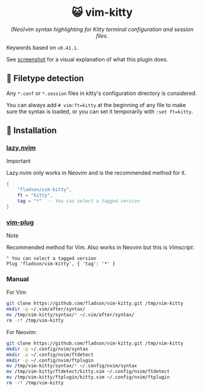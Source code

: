 <h1 align="center">😺 vim-kitty</h1>

<p align="center">
    <i> (Neo)vim syntax highlighting for Kitty terminal configuration and
        session files. </i>
</p>

Keywords based on `v0.41.1`.

See [screenshot](https://github.com/fladson/vim-kitty/wiki) for a visual
explanation of what this plugin does.

## 📜 Filetype detection

Any `*.conf` or `*.session` files in kitty's configuration directory is
considered.

You can always add `# vim:ft=kitty` at the beginning of any file to make sure
the syntax is loaded, or you can set it temporarily with `:set ft=kitty`.

## 🚀 Installation

### [lazy.nvim](https://lazy.folke.io/)

> [!IMPORTANT]
> Lazy.nvim only works in Neovim and is the recommended method for it.

```lua
{
    "fladson/vim-kitty",
    ft = "kitty",
    tag = "*"  -- You can select a tagged version
}
```

### [vim-plug](https://github.com/junegunn/vim-plug)

> [!NOTE]
> Recommended method for Vim. Also works in Neovim but this is _Vimscript_.

```vim
" You can select a tagged version
Plug 'fladson/vim-kitty', { 'tag': '*' }
```

### Manual

For Vim:

```sh
git clone https://github.com/fladson/vim-kitty.git /tmp/vim-kitty
mkdir -p ~/.vim/after/syntax/
mv /tmp/vim-kitty/syntax/* ~/.vim/after/syntax/
rm -rf /tmp/vim-kitty
```

For Neovim:

```sh
git clone https://github.com/fladson/vim-kitty.git /tmp/vim-kitty
mkdir -p ~/.config/nvim/syntax
mkdir -p ~/.config/nvim/ftdetect
mkdir -p ~/.config/nvim/ftplugin
mv /tmp/vim-kitty/syntax/* ~/.config/nvim/syntax
mv /tmp/vim-kitty/ftdetect/kitty.vim ~/.config/nvim/ftdetect
mv /tmp/vim-kitty/ftplugin/kitty.vim ~/.config/nvim/ftplugin
rm -rf /tmp/vim-kitty
```

